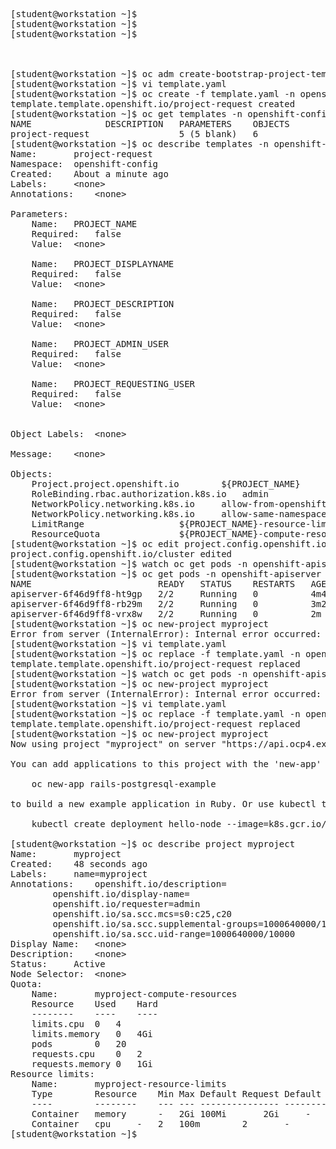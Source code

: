 <pre>

[student@workstation ~]$ 
[student@workstation ~]$ 
[student@workstation ~]$ 



[student@workstation ~]$ oc adm create-bootstrap-project-template -o yaml &gt; template.yaml
[student@workstation ~]$ vi template.yaml 
[student@workstation ~]$ oc create -f template.yaml -n openshift-config
template.template.openshift.io/project-request created
[student@workstation ~]$ oc get templates -n openshift-config
NAME              DESCRIPTION   PARAMETERS    OBJECTS
project-request                 5 (5 blank)   6
[student@workstation ~]$ oc describe templates -n openshift-config
Name:		project-request
Namespace:	openshift-config
Created:	About a minute ago
Labels:		&lt;none&gt;
Annotations:	&lt;none&gt;

Parameters:	 
    Name:	PROJECT_NAME
    Required:	false
    Value:	&lt;none&gt;

    Name:	PROJECT_DISPLAYNAME
    Required:	false
    Value:	&lt;none&gt;

    Name:	PROJECT_DESCRIPTION
    Required:	false
    Value:	&lt;none&gt;

    Name:	PROJECT_ADMIN_USER
    Required:	false
    Value:	&lt;none&gt;

    Name:	PROJECT_REQUESTING_USER
    Required:	false
    Value:	&lt;none&gt;


Object Labels:	&lt;none&gt;

Message:	&lt;none&gt;

Objects:					 
    Project.project.openshift.io		${PROJECT_NAME}
    RoleBinding.rbac.authorization.k8s.io	admin
    NetworkPolicy.networking.k8s.io		allow-from-openshift-ingress
    NetworkPolicy.networking.k8s.io		allow-same-namespace
    LimitRange					${PROJECT_NAME}-resource-limits
    ResourceQuota				${PROJECT_NAME}-compute-resources
[student@workstation ~]$ oc edit project.config.openshift.io/cluster
project.config.openshift.io/cluster edited
[student@workstation ~]$ watch oc get pods -n openshift-apiserver
[student@workstation ~]$ oc get pods -n openshift-apiserver
NAME                        READY   STATUS    RESTARTS   AGE
apiserver-6f46d9ff8-ht9gp   2/2     Running   0          4m47s
apiserver-6f46d9ff8-rb29m   2/2     Running   0          3m26s
apiserver-6f46d9ff8-vrx8w   2/2     Running   0          2m
[student@workstation ~]$ oc new-project myproject
Error from server (InternalError): Internal error occurred: ResourceQuota &quot;myproject-compute-resources&quot; is invalid: [spec.hard[limit.cpu]: Invalid value: &quot;limit.cpu&quot;: must be a standard resource type or fully qualified, spec.hard[limit.cpu]: Invalid value: &quot;limit.cpu&quot;: must be a standard resource for quota]
[student@workstation ~]$ vi template.yaml 
[student@workstation ~]$ oc replace -f template.yaml -n openshift-config
template.template.openshift.io/project-request replaced
[student@workstation ~]$ watch oc get pods -n openshift-apiserver
[student@workstation ~]$ oc new-project myproject
Error from server (InternalError): Internal error occurred: ResourceQuota &quot;myproject-compute-resources&quot; is invalid: [spec.hard[limit.cpu]: Invalid value: &quot;limit.cpu&quot;: must be a standard resource type or fully qualified, spec.hard[limit.cpu]: Invalid value: &quot;limit.cpu&quot;: must be a standard resource for quota]
[student@workstation ~]$ vi template.yaml 
[student@workstation ~]$ oc replace -f template.yaml -n openshift-config
template.template.openshift.io/project-request replaced
[student@workstation ~]$ oc new-project myproject
Now using project &quot;myproject&quot; on server &quot;https://api.ocp4.example.com:6443&quot;.

You can add applications to this project with the &apos;new-app&apos; command. For example, try:

    oc new-app rails-postgresql-example

to build a new example application in Ruby. Or use kubectl to deploy a simple Kubernetes application:

    kubectl create deployment hello-node --image=k8s.gcr.io/serve_hostname

[student@workstation ~]$ oc describe project myproject
Name:		myproject
Created:	48 seconds ago
Labels:		name=myproject
Annotations:	openshift.io/description=
		openshift.io/display-name=
		openshift.io/requester=admin
		openshift.io/sa.scc.mcs=s0:c25,c20
		openshift.io/sa.scc.supplemental-groups=1000640000/10000
		openshift.io/sa.scc.uid-range=1000640000/10000
Display Name:	&lt;none&gt;
Description:	&lt;none&gt;
Status:		Active
Node Selector:	&lt;none&gt;
Quota:
	Name:		myproject-compute-resources
	Resource	Used	Hard
	--------	----	----
	limits.cpu	0	4
	limits.memory	0	4Gi
	pods		0	20
	requests.cpu	0	2
	requests.memory	0	1Gi
Resource limits:
	Name:		myproject-resource-limits
	Type		Resource	Min	Max	Default Request	Default Limit	Max Limit/Request Ratio
	----		--------	---	---	---------------	-------------	-----------------------
	Container	memory		-	2Gi	100Mi		2Gi		-
	Container	cpu		-	2	100m		2		-
[student@workstation ~]$ 
</pre>
